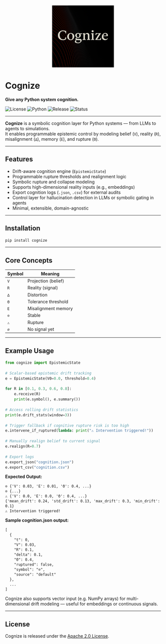 
<p align="center">
  <img src="logo.png" alt="Cognize Logo" width="200"/>
</p>

# Cognize

**Give any Python system cognition.**

![License](https://img.shields.io/badge/license-Apache%202.0-blue)
![Python](https://img.shields.io/badge/python-3.8+-blue)
![Release](https://img.shields.io/badge/version-v0.1.0-informational)
![Status](https://img.shields.io/badge/status-beta-orange)

---

**Cognize** is a symbolic cognition layer for Python systems — from LLMs to agents to simulations.  
It enables programmable epistemic control by modeling belief (`V`), reality (`R`), misalignment (`∆`), memory (`E`), and rupture (`Θ`).

---

## Features

- Drift-aware cognition engine (`EpistemicState`)
- Programmable rupture thresholds and realignment logic
- Symbolic rupture and collapse modeling
- Supports high-dimensional reality inputs (e.g., embeddings)
- Export cognition logs (`.json`, `.csv`) for external audits
- Control layer for hallucination detection in LLMs or symbolic gating in agents
- Minimal, extensible, domain-agnostic

---

## Installation

```bash
pip install cognize
```

---

## Core Concepts

| Symbol | Meaning                |
|--------|------------------------|
| `V`    | Projection (belief)    |
| `R`    | Reality (signal)       |
| `∆`    | Distortion             |
| `Θ`    | Tolerance threshold    |
| `E`    | Misalignment memory    |
| `⊙`    | Stable                 |
| `⚠`    | Rupture                |
| `∅`    | No signal yet          |

---

## Example Usage

```python
from cognize import EpistemicState

# Scalar-based epistemic drift tracking
e = EpistemicState(V0=0.0, threshold=0.4)

for R in [0.1, 0.3, 0.6, 0.8]:
    e.receive(R)
    print(e.symbol(), e.summary())

# Access rolling drift statistics
print(e.drift_stats(window=3))

# Trigger fallback if cognitive rupture risk is too high
e.intervene_if_ruptured(lambda: print("⚠ Intervention triggered!"))

# Manually realign belief to current signal
e.realign(R=0.7)

# Export logs
e.export_json("cognition.json")
e.export_csv("cognition.csv")


```

**Expected Output:**

```
⊙ {'V': 0.03, 'E': 0.01, 'Θ': 0.4, ...}
⊙ {...}
⚠ {'V': 0.0, 'E': 0.0, 'Θ': 0.4, ...}
{'mean_drift': 0.24, 'std_drift': 0.13, 'max_drift': 0.3, 'min_drift': 0.1}
⚠ Intervention triggered!

```

**Sample cognition.json output:**

```
[
  {
    "t": 0,
    "V": 0.03,
    "R": 0.1,
    "delta": 0.1,
    "Θ": 0.4,
    "ruptured": false,
    "symbol": "⊙",
    "source": "default"
  },
  ...
]

```

Cognize also supports vector input (e.g. NumPy arrays) for multi-dimensional drift modeling — useful for embeddings or continuous signals.

---

## License

Cognize is released under the [Apache 2.0 License](LICENSE).
